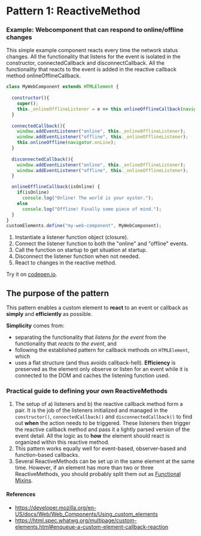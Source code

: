 # Pattern 1: ReactiveMethod

### Example: Webcomponent that can respond to online/offline changes
This simple example component reacts every time the network status changes.
All the functionality that listens for the event is isolated in the constructor, connectedCallback and disconnectCallback.
All the functionality that reacts to the event is added in the reactive callback method onlineOfflineCallback.

```javascript
class MyWebComponent extends HTMLElement {
                                               
  constructor(){
    super();
    this._onlineOfflineListener = e => this.onlineOfflineCallback(navigator.onLine);   //[1]
  }
  
  connectedCallback(){
    window.addEventListener("online", this._onlineOfflineListener);                    //[2]
    window.addEventListener("offline", this._onlineOfflineListener);                   //
    this.onlineOffline(navigator.onLine);                                              //[3]
  }
                                                            
  disconnectedCallback(){
    window.addEventListener("online", this._onlineOfflineListener);                    //[4]
    window.addEventListener("offline", this._onlineOfflineListener);                   //
  }

  onlineOfflineCallback(isOnline) {                                                    //[5]
    if(isOnline)                                                                       //
      console.log("Online! The world is your oyster.");                                //
    else                                                                               //
      console.log("Offline! Finally some piece of mind.");                             //
  }                                                                                    
}                                                                                      
customElements.define("my-web-component", MyWebComponent);
```    
1. Instantiate a listener function object (closure).
2. Connect the listener function to both the "online" and "offline" events.       
3. Call the function on startup to get situation at startup.
4. Disconnect the listener function when not needed.
5. React to changes in the reactive method.
            
Try it on [codepen.io](https://codepen.io/orstavik/pen/bvJjOd).

## The purpose of the pattern
This pattern enables a custom element to **react** to an event or callback as **simply** and 
**efficiently** as possible.

**Simplicity** comes from:
* separating the functionality that *listens for the event* from the functionality that *reacts to the event*, and
* following the established pattern for callback methods on `HTMLElement`, which
* uses a flat structure (and thus avoids callback-hell).
**Efficiency** is preserved as the element only observe or listen for an event while it is connected
to the DOM and caches the listening function used.
                                                               
### Practical guide to defining your own ReactiveMethods
1. The setup of a) listeners and b) the reactive callback method form a pair.
It is the job of the listeners initialized and managed in the `constructor()`, `connectedCallback()` and `disconnectedCallback()` 
to find out **when** the action needs to be triggered. These listeners then trigger the 
reactive callback method and pass it a lightly parsed version of the event detail. 
All the logic as to **how** the element should react is organized within this reactive method.
2. This pattern works equally well for event-based, observer-based and function-based callbacks.
3. Several ReactiveMethods can be set up in the same element at the same time. 
However, if an element has more than two or three ReactiveMethods, 
you should probably split them out as [Functional Mixins](../Pattern2_FunctionalMixin.md).

#### References
* https://developer.mozilla.org/en-US/docs/Web/Web_Components/Using_custom_elements
* https://html.spec.whatwg.org/multipage/custom-elements.html#enqueue-a-custom-element-callback-reaction